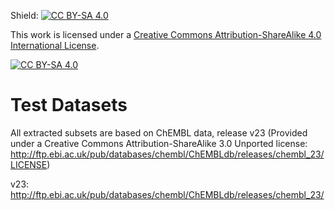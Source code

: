 Shield: [![CC BY-SA 4.0][cc-by-sa-shield]][cc-by-sa]

This work is licensed under a
[Creative Commons Attribution-ShareAlike 4.0 International License][cc-by-sa].

[![CC BY-SA 4.0][cc-by-sa-image]][cc-by-sa]

[cc-by-sa]: http://creativecommons.org/licenses/by-sa/4.0/
[cc-by-sa-image]: https://licensebuttons.net/l/by-sa/4.0/88x31.png
[cc-by-sa-shield]: https://img.shields.io/badge/License-CC%20BY--SA%204.0-lightgrey.svg



# Test Datasets 

All extracted subsets are based on ChEMBL data, release v23 (Provided under a Creative Commons Attribution-ShareAlike 3.0 Unported license: http://ftp.ebi.ac.uk/pub/databases/chembl/ChEMBLdb/releases/chembl_23/LICENSE)

v23: http://ftp.ebi.ac.uk/pub/databases/chembl/ChEMBLdb/releases/chembl_23/